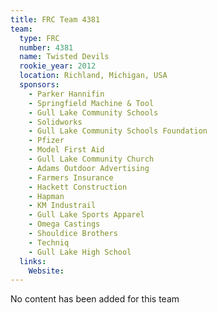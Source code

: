 ```yaml
---
title: FRC Team 4381
team:
  type: FRC
  number: 4381
  name: Twisted Devils
  rookie_year: 2012
  location: Richland, Michigan, USA
  sponsors:
    - Parker Hannifin
    - Springfield Machine & Tool
    - Gull Lake Community Schools
    - Solidworks
    - Gull Lake Community Schools Foundation
    - Pfizer
    - Model First Aid
    - Gull Lake Community Church
    - Adams Outdoor Advertising
    - Farmers Insurance
    - Hackett Construction
    - Hapman
    - KM Industrail
    - Gull Lake Sports Apparel
    - Omega Castings
    - Shouldice Brothers
    - Techniq
    - Gull Lake High School
  links:
    Website: 
---
```

No content has been added for this team
